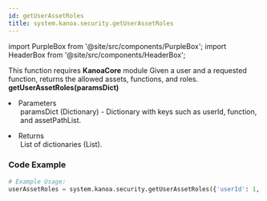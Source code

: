 ```yaml
---
id: getUserAssetRoles
title: system.kanoa.security.getUserAssetRoles
---
```


import PurpleBox from '@site/src/components/PurpleBox';
import HeaderBox from '@site/src/components/HeaderBox';

<PurpleBox>This function requires <b>KanoaCore</b> module</PurpleBox>
<HeaderBox header="Description">Given a user and a requested function, returns the allowed assets, functions, and roles.</HeaderBox>
<HeaderBox header="Syntax">
    <b>getUserAssetRoles(paramsDict)</b>
    <li>Parameters <br />
        <ul>paramsDict (Dictionary) - Dictionary with keys such as userId, function, and assetPathList.</ul>
    </li>
    <li>Returns <br />
        <ul>List of dictionaries (List).</ul>
    </li>
</HeaderBox>

### Code Example

```python
# Example Usage:
userAssetRoles = system.kanoa.security.getUserAssetRoles({'userId': 1, 'function': 'someFunction', 'assetPathList': ['/asset/path1', '/asset/path2']})

